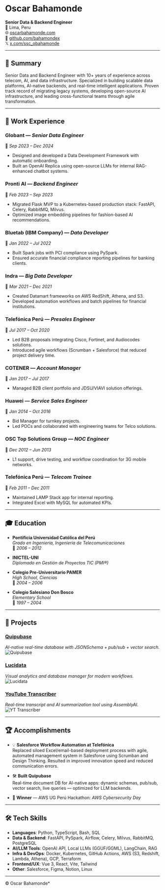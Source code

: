 # **Oscar Bahamonde**
**Senior Data & Backend Engineer**  
📍 Lima, Peru  
🌐 [oscarbahamonde.com](https://oscarbahamonde.com)  
🐙 [github.com/bahamondex](https://github.com/bahamondex)  
𝕏 [x.com/ssc_obahamonde](https://x.com/ssc_obahamonde)  

---

## 🧠 Summary

Senior Data and Backend Engineer with 10+ years of experience across telecom, AI, and data infrastructure. Specialized in building scalable data platforms, AI-native backends, and real-time intelligent applications. Proven track record of migrating legacy systems, developing open-source AI infrastructure, and leading cross-functional teams through agile transformation.

---

## 💼 Work Experience

### **Globant** — *Senior Data Engineer*  
📅 *Sep 2023 – Dec 2024*  
- Designed and developed a Data Development Framework with automatic onboarding.  
- Built an OpenAI Replica using open-source LLMs for internal RAG-enhanced chatbot systems.

### **Pronti AI** — *Backend Engineer*  
📅 *Feb 2023 – Sep 2023*  
- Migrated Flask MVP to a Kubernetes-based production stack: FastAPI, Celery, RabbitMQ, Milvus.  
- Optimized image embedding pipelines for fashion-based AI recommendations.

### **Bluetab (IBM Company)** — *Data Developer*  
📅 *Jan 2022 – Jul 2022*  
- Built Spark jobs with PCI compliance using PySpark.  
- Ensured accurate financial compliance reporting pipelines for banking clients.

### **Indra** — *Big Data Developer*  
📅 *Mar 2021 – Dec 2021*  
- Created Datamart frameworks on AWS RedShift, Athena, and S3.  
- Developed automation workflows and batch pipelines for financial institutions.

### **Telefónica Perú** — *Presales Engineer*  
📅 *Jul 2017 – Oct 2020*  
- Led B2B proposals integrating Cisco, Fortinet, and Audiocodes solutions.  
- Introduced agile workflows (Scrumban + Salesforce) that reduced project delivery time.

### **COTENER** — *Account Manager*  
📅 *Jan 2017 – Jul 2017*  
- Managed B2B client portfolio and JDSU/VIAVI solution offerings.

### **Huawei** — *Service Sales Engineer*  
📅 *Jan 2014 – Oct 2016*  
- Bid Manager for turnkey projects.  
- Led POCs and collaborated with engineering teams for Telco solutions.

### **OSC Top Solutions Group** — *NOC Engineer*  
📅 *Dec 2012 – Jun 2013*  
- L1 support, drive testing, and workflow coordination for 3G mobile networks.

### **Telefónica Perú** — *Telecom Trainee*  
📅 *Feb 2011 – Dec 2011*  
- Maintained LAMP Stack app for internal reporting.  
- Integrated Excel with MySQL for automated KPIs.

---

## 🎓 Education

- **Pontificia Universidad Católica del Perú**  
  *Grado en Ingeniería, Ingeniería de Telecomunicaciones*  
  📅 *2006 – 2012*

- **INICTEL-UNI**  
  *Diplomado en Gestión de Proyectos TIC (PMI®)*

- **Colegio Pre-Universitario PAMER**  
  *High School, Ciencias*  
  📅 *2004 – 2006*

- **Colegio Salesiano Don Bosco**  
  *Elementary School*  
  📅 *1997 – 2004*

---

## 🚀 Projects

### **[Quipubase](https://quipubase.oscarbahamonde.com)**  
*AI-native real-time database with JSONSchema + pub/sub + vector search.*  
![Quipubase](/quipubase.png)

### **[Lucidata](https://lucidata.oscarbahamonde.com)**  
*Visual analytics and database manager for modern workflows.*  
![Lucidata](/lucidata_app.png)

### **[YouTube Transcriber](http://aai.oscarbahamonde.com)**  
*Real-time transcript and AI summarization tool using AssemblyAI.*  
![YT Transcriber](/youtube_transcriber.png)

---

## 🏆 Accomplishments

- 💡 **Salesforce Workflow Automation at Telefónica**  
  Replaced siloed Excel/email-based deployment process with agile, automated management system in Salesforce using Scrumban and Design Thinking. Resulted in improved innovation speed and reduced communication errors.

- 🛠️ **Built Quipubase**  
  Real-time document DB for AI-native apps: dynamic schemas, pub/sub, vector search, live queries — optimized for LLM backends.

- 🥇 **Winner** — AWS UG Perú Hackathon: *AWS Cybersecurity Day*

---

## 🛠️ Tech Skills

- **Languages**: Python, TypeScript, Bash, SQL  
- **Data & Backend**: FastAPI, PySpark, Airflow, Celery, Milvus, RabbitMQ, PostgreSQL  
- **AI/LLM Tools**: OpenAI API, Local LLMs (GGUF/GGML), LangChain, RAG  
- **Infra & DevOps**: Docker, Kubernetes, GitHub Actions, AWS (S3, Redshift, Lambda, Athena), GCP, Terraform  
- **Frontend/UX**: Vue 3, React, Vite, Tailwind  
- **Other**: Salesforce, Figma, Notion, Linux

---

© Oscar Bahamonde*